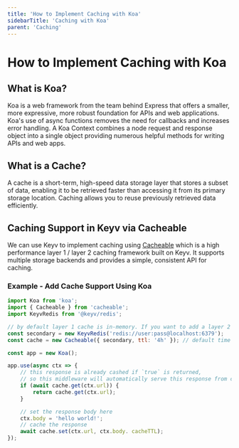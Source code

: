 ```yaml
---
title: 'How to Implement Caching with Koa'
sidebarTitle: 'Caching with Koa'
parent: 'Caching'
---
```


# How to Implement Caching with Koa

## What is Koa?
Koa is a web framework from the team behind Express that offers a smaller, more expressive, more robust foundation for APIs and web applications. Koa's use of async functions removes the need for callbacks and increases error handling. A Koa Context combines a node request and response object into a single object providing numerous helpful methods for writing APIs and web apps.

## What is a Cache?
A cache is a short-term, high-speed data storage layer that stores a subset of data, enabling it to be retrieved faster than accessing it from its primary storage location. Caching allows you to reuse previously retrieved data efficiently.

## Caching Support in Keyv via Cacheable

We can use Keyv to implement caching using [Cacheable](https://npmjs.org/package/cacheable) which is a high performance layer 1 / layer 2 caching framework built on Keyv. It supports multiple storage backends and provides a simple, consistent API for caching.

### Example - Add Cache Support Using Koa

```js
import Koa from 'koa';
import { Cacheable } from 'cacheable';
import KeyvRedis from '@keyv/redis';

// by default layer 1 cache is in-memory. If you want to add a layer 2 cache, you can use KeyvRedis
const secondary = new KeyvRedis('redis://user:pass@localhost:6379');
const cache = new Cacheable({ secondary, ttl: '4h' }); // default time to live set to 4 hours

const app = new Koa();

app.use(async ctx => {
    // this response is already cashed if `true` is returned,
    // so this middleware will automatically serve this response from cache
    if (await cache.get(ctx.url)) {
        return cache.get(ctx.url);
    }

    // set the response body here
    ctx.body = 'hello world!';
    // cache the response
    await cache.set(ctx.url, ctx.body. cacheTTL);
});
```